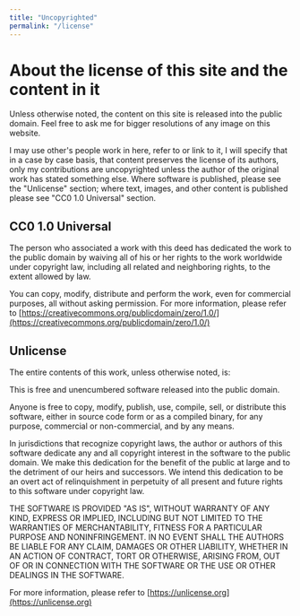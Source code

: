 ```yaml
---
title: "Uncopyrighted"
permalink: "/license"
---
```


# About the license of this site and the content in it

Unless otherwise noted, the content on this site is released into the public domain. Feel free to ask me for bigger resolutions of any image on this website.

I may use other's people work in here, refer to or link to it, I will specify that in a case by case basis, that content preserves the license of its authors, only my contributions are uncopyrighted unless the author of the original work has stated something else. Where software is published, please see the "Unlicense" section; where text, images, and other content is published please see "CC0 1.0 Universal" section.

## CC0 1.0 Universal

The person who associated a work with this deed has dedicated the work to the public domain by waiving all of his or her rights to the work worldwide under copyright law, including all related and neighboring rights, to the extent allowed by law.

You can copy, modify, distribute and perform the work, even for commercial purposes, all without asking permission. For more information, please refer to [https://creativecommons.org/publicdomain/zero/1.0/](https://creativecommons.org/publicdomain/zero/1.0/)

## Unlicense

The entire contents of this work, unless otherwise noted, is:

This is free and unencumbered software released into the public domain.

Anyone is free to copy, modify, publish, use, compile, sell, or distribute this software, either in source code form or as a compiled binary, for any purpose, commercial or non-commercial, and by any means.

In jurisdictions that recognize copyright laws, the author or authors of this software dedicate any and all copyright interest in the software to the public domain. We make this dedication for the benefit of the public at large and to the detriment of our heirs and successors. We intend this dedication to be an overt act of relinquishment in perpetuity of all present and future rights to this software under copyright law.

THE SOFTWARE IS PROVIDED "AS IS", WITHOUT WARRANTY OF ANY KIND, EXPRESS OR IMPLIED, INCLUDING BUT NOT LIMITED TO THE WARRANTIES OF MERCHANTABILITY, FITNESS FOR A PARTICULAR PURPOSE AND NONINFRINGEMENT. IN NO EVENT SHALL THE AUTHORS BE LIABLE FOR ANY CLAIM, DAMAGES OR OTHER LIABILITY, WHETHER IN AN ACTION OF CONTRACT, TORT OR OTHERWISE, ARISING FROM, OUT OF OR IN CONNECTION WITH THE SOFTWARE OR THE USE OR OTHER DEALINGS IN THE SOFTWARE.

For more information, please refer to [https://unlicense.org](https://unlicense.org)
